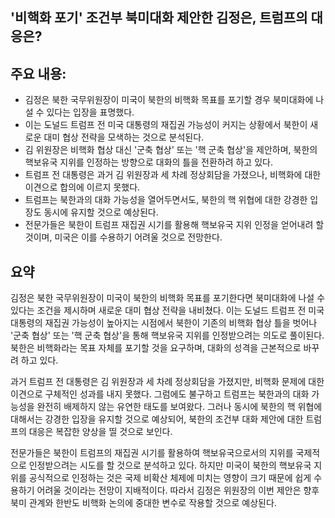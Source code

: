 ## '비핵화 포기' 조건부 북미대화 제안한 김정은, 트럼프의 대응은?

## 주요 내용:
*   김정은 북한 국무위원장이 미국이 북한의 비핵화 목표를 포기할 경우 북미대화에 나설 수 있다는 입장을 표명했다.
*   이는 도널드 트럼프 전 미국 대통령의 재집권 가능성이 커지는 상황에서 북한이 새로운 대미 협상 전략을 모색하는 것으로 분석된다.
*   김 위원장은 비핵화 협상 대신 '군축 협상' 또는 '핵 군축 협상'을 제안하며, 북한의 핵보유국 지위를 인정하는 방향으로 대화의 틀을 전환하려 하고 있다.
*   트럼프 전 대통령은 과거 김 위원장과 세 차례 정상회담을 가졌으나, 비핵화에 대한 이견으로 합의에 이르지 못했다.
*   트럼프는 북한과의 대화 가능성을 열어두면서도, 북한의 핵 위협에 대한 강경한 입장도 동시에 유지할 것으로 예상된다.
*   전문가들은 북한이 트럼프 재집권 시기를 활용해 핵보유국 지위 인정을 얻어내려 할 것이며, 미국은 이를 수용하기 어려울 것으로 전망한다.

## 요약

김정은 북한 국무위원장이 미국이 북한의 비핵화 목표를 포기한다면 북미대화에 나설 수 있다는 조건을 제시하며 새로운 대미 협상 전략을 내비쳤다. 이는 도널드 트럼프 전 미국 대통령의 재집권 가능성이 높아지는 시점에서 북한이 기존의 비핵화 협상 틀을 벗어나 '군축 협상' 또는 '핵 군축 협상'을 통해 핵보유국 지위를 인정받으려는 의도로 풀이된다. 북한은 비핵화라는 목표 자체를 포기할 것을 요구하며, 대화의 성격을 근본적으로 바꾸려 하고 있다.

과거 트럼프 전 대통령은 김 위원장과 세 차례 정상회담을 가졌지만, 비핵화 문제에 대한 이견으로 구체적인 성과를 내지 못했다. 그럼에도 불구하고 트럼프는 북한과의 대화 가능성을 완전히 배제하지 않는 유연한 태도를 보여왔다. 그러나 동시에 북한의 핵 위협에 대해서는 강경한 입장을 유지할 것으로 예상되어, 북한의 조건부 대화 제안에 대한 트럼프의 대응은 복잡한 양상을 띨 것으로 보인다.

전문가들은 북한이 트럼프의 재집권 시기를 활용하여 핵보유국으로서의 지위를 국제적으로 인정받으려는 시도를 할 것으로 분석하고 있다. 하지만 미국이 북한의 핵보유국 지위를 공식적으로 인정하는 것은 국제 비확산 체제에 미치는 영향이 크기 때문에 쉽게 수용하기 어려울 것이라는 전망이 지배적이다. 따라서 김정은 위원장의 이번 제안은 향후 북미 관계와 한반도 비핵화 논의에 중대한 변수로 작용할 것으로 예상된다.